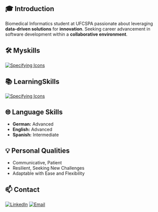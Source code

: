 ## 🎓 Introduction

Biomedical Informatics student at UFCSPA passionate about leveraging **data-driven solutions** for **innovation**. Seeking career advancement in software development within a **collaborative environment**.

## 🛠️ Myskills

[![Specifying Icons](https://skillicons.dev/icons?i=python,java,c,r,mysql,postgresql,django,git,html,ubuntu)](https://skillicons.dev)

## 📚 LearningSkills

[![Specifying Icons](https://skillicons.dev/icons?i=javascript,typescript,react,nodejs,aws,azure)](https://skillicons.dev)

## 🌐 Language Skills

- **German:** Advanced
- **English:** Advanced
- **Spanish:** Intermediate

## 💡 Personal Qualities

- Communicative, Patient
- Resilient, Seeking New Challenges
- Adaptable with Ease and Flexibility

## 📫 Contact

[![LinkedIn](https://img.shields.io/badge/-LinkedIn-0A66C2?logo=linkedin&logoColor=white)](www.linkedin.com/in/caio-foti-pontes-0a1a54206)
[![Email](https://img.shields.io/badge/-Email-D14836?logo=gmail&logoColor=white)](mailto:fotipontes@gmail.com)
